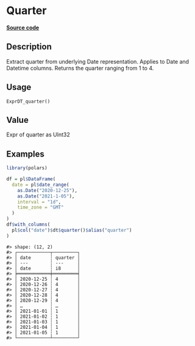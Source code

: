 

# Quarter

[**Source code**](https://github.com/pola-rs/r-polars/tree/mkdocs-matrial-search-preview/R/expr__datetime.R#L231)

## Description

Extract quarter from underlying Date representation. Applies to Date and
Datetime columns. Returns the quarter ranging from 1 to 4.

## Usage

<pre><code class='language-R'>ExprDT_quarter()
</code></pre>

## Value

Expr of quarter as UInt32

## Examples

``` r
library(polars)

df = pl$DataFrame(
  date = pl$date_range(
    as.Date("2020-12-25"),
    as.Date("2021-1-05"),
    interval = "1d",
    time_zone = "GMT"
  )
)
df$with_columns(
  pl$col("date")$dt$quarter()$alias("quarter")
)
```

    #> shape: (12, 2)
    #> ┌────────────┬─────────┐
    #> │ date       ┆ quarter │
    #> │ ---        ┆ ---     │
    #> │ date       ┆ i8      │
    #> ╞════════════╪═════════╡
    #> │ 2020-12-25 ┆ 4       │
    #> │ 2020-12-26 ┆ 4       │
    #> │ 2020-12-27 ┆ 4       │
    #> │ 2020-12-28 ┆ 4       │
    #> │ 2020-12-29 ┆ 4       │
    #> │ …          ┆ …       │
    #> │ 2021-01-01 ┆ 1       │
    #> │ 2021-01-02 ┆ 1       │
    #> │ 2021-01-03 ┆ 1       │
    #> │ 2021-01-04 ┆ 1       │
    #> │ 2021-01-05 ┆ 1       │
    #> └────────────┴─────────┘
